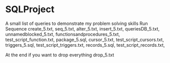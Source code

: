 # SQLProject
A small list of queries to demonstrate my problem solving skills
Run Sequence
create_5.txt,
seq_5.txt,
alter_5.txt,
insert_5.txt,
queriesDB_5.txt,
unnamedblocked_5.txt,
functionsandprocedures_5.txt,
test_script_function.txt,
package_5.sql,
cursor_5.txt,
test_script_cursors.txt,
triggers_5.sql,
test_script_triggers.txt,
records_5.sql,
test_script_records.txt,

At the end if you want to drop everything
drop_5.txt
